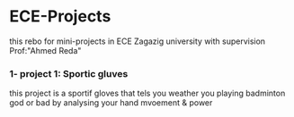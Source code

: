 # ECE-Projects
this rebo for mini-projects in ECE Zagazig university with supervision Prof:"Ahmed Reda"

### 1- project 1: Sportic gluves 
this project is a sportif gloves that tels you weather you playing badminton god or bad by analysing your hand mvoement &  power
